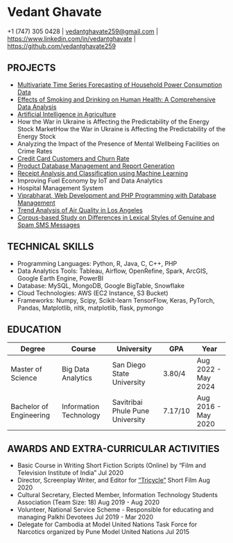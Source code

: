 # Vedant Ghavate
+1 (747) 305 0428 | vedantghavate259@gmail.com | https://www.linkedin.com/in/vedantghavate | https://github.com/vedantghavate259
## PROJECTS
-  [Multivariate Time Series Forecasting of Household Power Consumption Data](https://github.com/vedantghavate259/Portfolio/tree/master/TFT)
-  [Effects of Smoking and Drinking on Human Health: A Comprehensive Data Analysis](https://github.com/vedantghavate259/Portfolio/tree/master/Smoker%20Drinker%20Classification)
-  [Artificial Intelligence in Agriculture](https://www.youtube.com/watch?v=ZSbrPmXX-sc)
-  How the War in Ukraine is Affecting the Predictability of the Energy Stock MarketHow the War in Ukraine is Affecting the Predictability of the Energy Stock
-  Analyzing the Impact of the Presence of Mental Wellbeing Facilities on Crime Rates
-  [Credit Card Customers and Churn Rate](https://github.com/vedantghavate259/Portfolio/tree/master/Credit%20Card%20Churn)
-  [Product Database Management and Report Generation](https://github.com/vedantghavate259/PawarDairyFarm)
-  [Receipt Analysis and Classification using Machine Learning](https://github.com/vedantghavate259/Portfolio/tree/master/Receipt%20Identification%20and%20Classification)
-  Improving Fuel Economy by IoT and Data Analytics
-  Hospital Management System
-  [Viprabharat, Web Development and PHP Programming with Database Management](https://github.com/vedantghavate259/Portfolio/tree/master/Image%20Compression%20and%20Thumbnail%20Creation)
-  [Trend Analysis of Air Quality in Los Angeles](https://github.com/vedantghavate259/Portfolio/tree/master/AQI%20Long%20Beach)
-  [Corpus-based Study on Differences in Lexical Styles of Genuine and Spam SMS Messages](https://github.com/vedantghavate259/Portfolio/tree/master/Spam%20vs%20Geniune%20SMS)
## TECHNICAL SKILLS
- Programming Languages: Python, R, Java, C, C++, PHP
- Data Analytics Tools: Tableau, Airflow, OpenRefine, Spark, ArcGIS, Google Earth Engine, PowerBI
- Database: MySQL, MongoDB, Google BigTable, Snowflake
- Cloud Technologies: AWS (EC2 Instance, S3 Bucket)
- Frameworks: Numpy, Scipy, Scikit-learn TensorFlow, Keras, PyTorch, Pandas, Matplotlib, nltk, matplotlib, flask, pymongo
## EDUCATION
| Degree | Course | University | GPA | Year |
| --- | --- | --- | --- | -- |
| Master of Science | Big Data Analytics | San Diego State University | 3.80/4 | Aug 2022 - May 2024 |
| Bachelor of Engineering | Information Technology | Savitribai Phule Pune University | 7.17/10 | Aug 2016 - May 2020 |
## AWARDS AND EXTRA-CURRICULAR ACTIVITIES
-  Basic Course in Writing Short Fiction Scripts (Online) by “Film and Television Institute of India” Jul 2020
-  Director, Screenplay Writer, and Editor for [“Tricycle”](https://www.youtube.com/watch?v=BUTZsGajz9s) Short Film Aug 2020
-  Cultural Secretary, Elected Member, Information Technology Students Association (Team Size: 18) Aug 2019 - Aug 2020
-  Volunteer, National Service Scheme - Responsible for educating and managing Palkhi Devotees Jul 2019 - Mar 2020
-  Delegate for Cambodia at Model United Nations Task Force for Narcotics organized by Pune Model United Nations Jul 2015


<!---
vedantghavate259/vedantghavate259 is a ✨ special ✨ repository because its `README.md` (this file) appears on your GitHub profile.
You can click the Preview link to take a look at your changes.
--->
